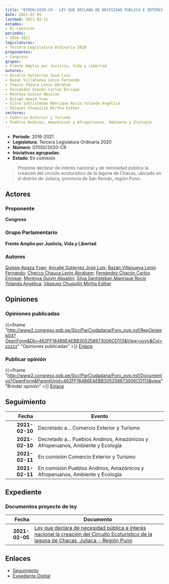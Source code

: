 ```yaml
---
title: "07050/2020-CR - LEY QUE DECLARA DE NECESIDAD PÚBLICA E INTERÉS NACIONAL, LA CREACIÓN DEL CIRCUITO ECO-TURÍSTICO DE LA LAGUNA DE CHACAS, JULIACA-REGIÓN PUNO"
date: 2021-02-05
lastmod: 2021-02-11
estados:
- En comisión
periodos:
- 2016-2021
legislaturas:
- Tercera Legislatura Ordinaria 2020
proponentes:
- Congreso
grupos:
- Frente Amplio por Justicia, Vida y Libertad
autores:
- Ancalle Gutierrez José Luis
- Bazán Villanueva Lenin Fernando
- Checco Chauca Lenin Abraham
- Fernández Chacón Carlos Enrique
- Montoya Guivin Absalón
- Quispe Apaza Yvan
- Silva Santisteban Manrique Rocío Yolanda Angélica
- Vásquez Chuquilin Mirtha Esther
sectores:
- Comercio Exterior y Turismo
- Pueblos Andinos, Amazónicos y Afroperuanos, Ambiente y Ecología
---
```

- **Periodo**: 2016-2021
- **Legislatura**: Tercera Legislatura Ordinaria 2020
- **Número**: 07050/2020-CR
- **Iniciativas agrupadas**: 
- **Estado**: En comisión

> Propone declarar de interés nacional y de necesidad pública la creación del circuito ecoturístico de la laguna de Chacas, ubicado en el distrito de Juliaca, provincia de San Román, región Puno.


## Actores

### Proponente

**Congreso**

### Grupo Parlamentario

**Frente Amplio por Justicia, Vida y Libertad**

### Autores

[Quispe Apaza Yvan](mailto:mailto:mquispes@congreso.gob.pe); [Ancalle Gutierrez José Luis](mailto:mailto:jancalle@congreso.gob.pe); [Bazán Villanueva Lenin Fernando](mailto:mailto:lbazan@congreso.gob.pe); [Checco Chauca Lenin Abraham](mailto:mailto:lchecco@congreso.gob.pe); [Fernández Chacón Carlos Enrique](mailto:mailto:cfernandezch@congreso.gob.pe); [Montoya Guivin Absalón](mailto:mailto:amontoya@congreso.gob.pe); [Silva Santisteban Manrique Rocío Yolanda Angélica](mailto:mailto:rsilvas@congreso.gob.pe); [Vásquez Chuquilin Mirtha Esther](mailto:mailto:mvasquezch@congreso.gob.pe)

## Opiniones

### Opiniones publicadas

{{<iframe "http://www2.congreso.gob.pe/Sicr/ParCiudadana/Foro_pvp.nsf/RepOpiweb04?OpenForm&Db=462FF184B6EAEBB305258673006CD113&View=yyyy&Col=zzzzz" "Opiniones publicadas" >}}
[Enlace](http://www2.congreso.gob.pe/Sicr/ParCiudadana/Foro_pvp.nsf/RepOpiweb04?OpenForm&Db=462FF184B6EAEBB305258673006CD113&View=yyyy&Col=zzzzz)

### Publicar opinión

{{<iframe "http://www2.congreso.gob.pe/Sicr/ParCiudadana/Foro_pvp.nsf/Documentos?OpenForm&ParentUnid=462FF184B6EAEBB305258673006CD113&view" "Brindar opinión" >}}
[Enlace](http://www2.congreso.gob.pe/Sicr/ParCiudadana/Foro_pvp.nsf/Documentos?OpenForm&ParentUnid=462FF184B6EAEBB305258673006CD113&view)


## Seguimiento

| Fecha | Evento |
|------:|--------|
| **2021-02-10** | Decretado a... Comercio Exterior y Turismo |
| **2021-02-10** | Decretado a... Pueblos Andinos, Amazónicos y Afroperuanos, Ambiente y Ecología |
| **2021-02-11** | En comisión Comercio Exterior y Turismo |
| **2021-02-11** | En comisión Pueblos Andinos, Amazónicos y Afroperuanos, Ambiente y Ecología |

## Expediente

### Documentos proyecto de ley

| Fecha | Documento |
|------:|-----------|
| **2021-02-05** | [Ley que declara de necesidad pública e interés nacional la creación del Circuito Ecoturístico de la laguna de Chacas, Juliaca - Región Puno](http://www.leyes.congreso.gob.pe/Documentos/2016_2021/Proyectos_de_Ley_y_de_Resoluciones_Legislativas/PL07050-20210205.pdf) |

## Enlaces

- [Seguimiento](http://www2.congreso.gob.pe/Sicr/TraDocEstProc/CLProLey2016.nsf/f7fff46988ca05b1052578e100829cc7/abf4971a9a4b8bde05258674000fd5be?OpenDocument)
- [Expediente Digital](http://www2.congreso.gob.pe/Sicr/TraDocEstProc/Expvirt_2011.nsf/visbusqptramdoc1621/07050?opendocument)

